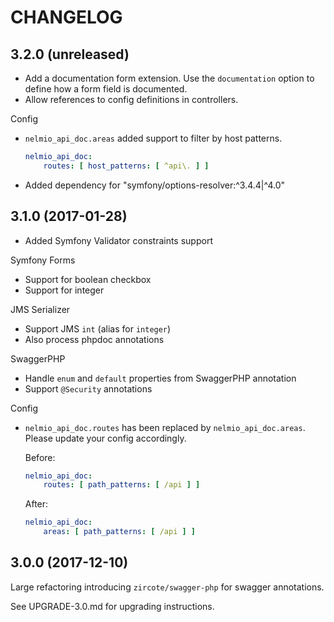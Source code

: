 CHANGELOG
=========

3.2.0 (unreleased)
------------------

* Add a documentation form extension. Use the ``documentation`` option to define how a form field is documented.
* Allow references to config definitions in controllers.

Config
* `nelmio_api_doc.areas` added support to filter by host patterns.

  ```yml
  nelmio_api_doc:
      routes: [ host_patterns: [ ^api\. ] ]
  ```

* Added dependency for "symfony/options-resolver:^3.4.4|^4.0"

3.1.0 (2017-01-28)
------------------

* Added Symfony Validator constraints support

Symfony Forms
* Support for boolean checkbox
* Support for integer

JMS Serializer
* Support JMS `int` (alias for `integer`)
* Also process phpdoc annotations

SwaggerPHP
* Handle `enum` and `default` properties from SwaggerPHP annotation
* Support `@Security` annotations

Config
* `nelmio_api_doc.routes` has been replaced by `nelmio_api_doc.areas`. Please update your config accordingly.

  Before:
  ```yml
  nelmio_api_doc:
      routes: [ path_patterns: [ /api ] ]
  ```

  After:
  ```yml
  nelmio_api_doc:
      areas: [ path_patterns: [ /api ] ]
  ```

3.0.0 (2017-12-10)
------------------

Large refactoring introducing `zircote/swagger-php` for swagger annotations.

See UPGRADE-3.0.md for upgrading instructions.
